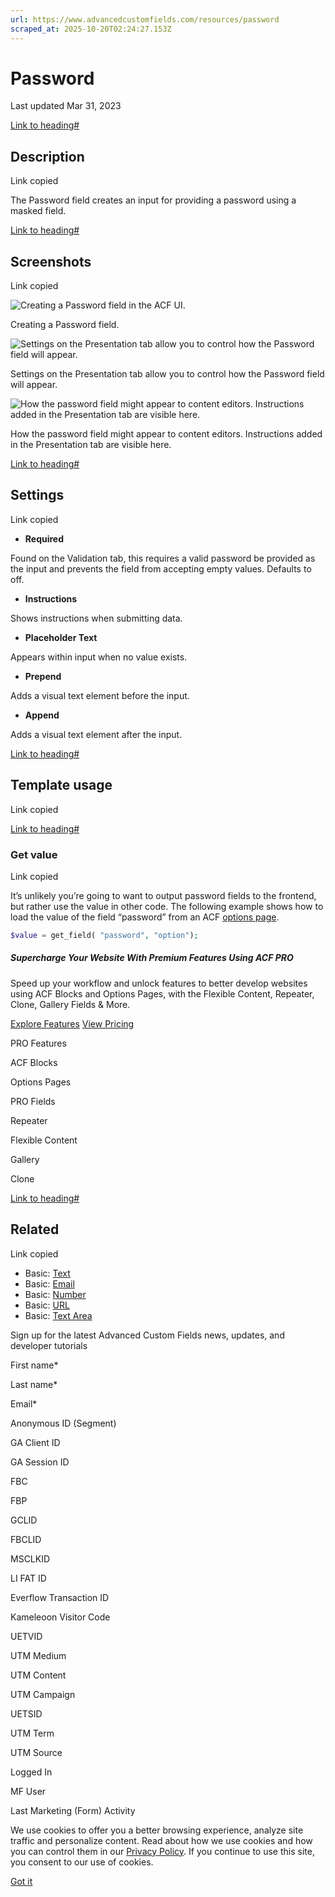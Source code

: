```yaml
---
url: https://www.advancedcustomfields.com/resources/password
scraped_at: 2025-10-20T02:24:27.153Z
---
```


# Password

Last updated Mar 31, 2023

[Link to heading#](https://www.advancedcustomfields.com/resources/password/#description)

## Description

Link copied

The Password field creates an input for providing a password using a masked field.

[Link to heading#](https://www.advancedcustomfields.com/resources/password/#screenshots)

## Screenshots

Link copied

![Creating a Password field in the ACF UI.](https://www.advancedcustomfields.com/wp-content/uploads/2023/03/Creating-a-Password-Field.png)

Creating a Password field.

![Settings on the Presentation tab allow you to control how the Password field will appear.](https://www.advancedcustomfields.com/wp-content/uploads/2023/03/Password-Field-Presentation-Layer.png)

Settings on the Presentation tab allow you to control how the Password field will appear.

![How the password field might appear to content editors. Instructions added in the Presentation tab are visible here. ](https://www.advancedcustomfields.com/wp-content/uploads/2023/03/Password-Field-for-Content-Editors-1.png)

How the password field might appear to content editors. Instructions added in the Presentation tab are visible here.

[Link to heading#](https://www.advancedcustomfields.com/resources/password/#settings)

## Settings

Link copied

- **Required**


Found on the Validation tab, this requires a valid password be provided as the input and prevents the field from accepting empty values. Defaults to off.

- **Instructions**


Shows instructions when submitting data.

- **Placeholder Text**


Appears within input when no value exists.

- **Prepend**


Adds a visual text element before the input.

- **Append**


Adds a visual text element after the input.


[Link to heading#](https://www.advancedcustomfields.com/resources/password/#template-usage)

## Template usage

Link copied

[Link to heading#](https://www.advancedcustomfields.com/resources/password/#get-value)

### Get value

Link copied

It’s unlikely you’re going to want to output password fields to the frontend, but rather use the value in other code. The following example shows how to load the value of the field “password” from an ACF [options page](https://www.advancedcustomfields.com/resources/options-page/).

```php
$value = get_field( "password", "option");
```

##### Supercharge Your Website With Premium Features Using ACF PRO

Speed up your workflow and unlock features to better develop websites using ACF Blocks and Options Pages, with the Flexible Content, Repeater,
Clone, Gallery Fields & More.


[Explore Features](https://www.advancedcustomfields.com/pro/) [View Pricing](https://www.advancedcustomfields.com/pro/#pricing-table/)

PRO Features

ACF Blocks

Options Pages

PRO Fields

Repeater

Flexible Content

Gallery

Clone

[Link to heading#](https://www.advancedcustomfields.com/resources/password/#related)

## Related

Link copied

- Basic: [Text](https://www.advancedcustomfields.com/resources/text/)
- Basic: [Email](https://www.advancedcustomfields.com/resources/email/)
- Basic: [Number](https://www.advancedcustomfields.com/resources/number/)
- Basic: [URL](https://www.advancedcustomfields.com/resources/url/)
- Basic: [Text Area](https://www.advancedcustomfields.com/resources/textarea/)

Sign up for the latest Advanced Custom Fields news, updates, and developer tutorials

First name\*

Last name\*

Email\*

Anonymous ID (Segment)

GA Client ID

GA Session ID

FBC

FBP

GCLID

FBCLID

MSCLKID

LI FAT ID

Everflow Transaction ID

Kameleoon Visitor Code

UETVID

UTM Medium

UTM Content

UTM Campaign

UETSID

UTM Term

UTM Source

Logged In

MF User

Last Marketing (Form) Activity

We use cookies to offer you a better browsing experience, analyze site traffic and personalize content. Read about how we use cookies and how you can control them in our [Privacy Policy](https://wpengine.com/legal/privacy/). If you continue to use this site, you consent to our use of cookies.

[Got it](https://www.advancedcustomfields.com/resources/password/#)